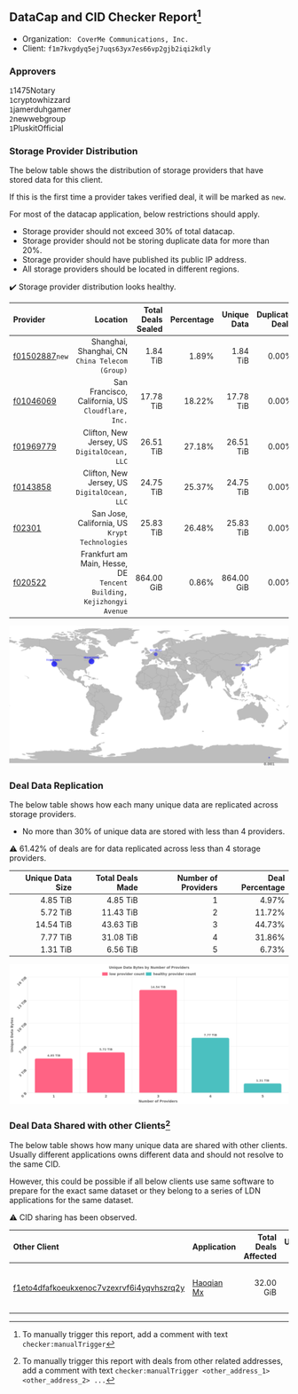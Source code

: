 ## DataCap and CID Checker Report[^1]
 - Organization: ` CoverMe Communications, Inc.`
 - Client: `f1m7kvgdyq5ej7uqs63yx7es66vp2gjb2iqi2kdly`
### Approvers
`1`1475Notary<br/>`1`cryptowhizzard<br/>`1`jamerduhgamer<br/>`2`newwebgroup<br/>`1`PluskitOfficial

### Storage Provider Distribution
The below table shows the distribution of storage providers that have stored data for this client.

If this is the first time a provider takes verified deal, it will be marked as `new`.

For most of the datacap application, below restrictions should apply.
 - Storage provider should not exceed 30% of total datacap.
 - Storage provider should not be storing duplicate data for more than 20%.
 - Storage provider should have published its public IP address.
 - All storage providers should be located in different regions.

✔️ Storage provider distribution looks healthy.

| Provider                                                    |                                                                Location | Total Deals Sealed | Percentage | Unique Data | Duplicate Deals |
| :---------------------------------------------------------- | ----------------------------------------------------------------------: | -----------------: | ---------: | ----------: | --------------: |
| [f01502887](https://filfox.info/en/address/f01502887)`new`  |                      Shanghai, Shanghai, CN<br/>`China Telecom (Group)` |           1.84 TiB |      1.89% |    1.84 TiB |           0.00% |
| [f01046069](https://filfox.info/en/address/f01046069)       |                    San Francisco, California, US<br/>`Cloudflare, Inc.` |          17.78 TiB |     18.22% |   17.78 TiB |           0.00% |
| [f01969779](https://filfox.info/en/address/f01969779)       |                         Clifton, New Jersey, US<br/>`DigitalOcean, LLC` |          26.51 TiB |     27.18% |   26.51 TiB |           0.00% |
| [f0143858](https://filfox.info/en/address/f0143858)         |                         Clifton, New Jersey, US<br/>`DigitalOcean, LLC` |          24.75 TiB |     25.37% |   24.75 TiB |           0.00% |
| [f02301](https://filfox.info/en/address/f02301)             |                       San Jose, California, US<br/>`Krypt Technologies` |          25.83 TiB |     26.48% |   25.83 TiB |           0.00% |
| [f020522](https://filfox.info/en/address/f020522)           | Frankfurt am Main, Hesse, DE<br/>`Tencent Building, Kejizhongyi Avenue` |         864.00 GiB |      0.86% |  864.00 GiB |           0.00% |

<img src="https://raw.githubusercontent.com/data-preservation-programs/filplus-checker-assets/main/filecoin-project/filecoin-plus-large-datasets/issues/1248/1679289445910.png"/>

### Deal Data Replication
The below table shows how each many unique data are replicated across storage providers.

- No more than 30% of unique data are stored with less than 4 providers.

⚠️ 61.42% of deals are for data replicated across less than 4 storage providers.

| Unique Data Size | Total Deals Made | Number of Providers | Deal Percentage |
| ---------------: | ---------------: | ------------------: | --------------: |
|         4.85 TiB |         4.85 TiB |                   1 |           4.97% |
|         5.72 TiB |        11.43 TiB |                   2 |          11.72% |
|        14.54 TiB |        43.63 TiB |                   3 |          44.73% |
|         7.77 TiB |        31.08 TiB |                   4 |          31.86% |
|         1.31 TiB |         6.56 TiB |                   5 |           6.73% |

<img src="https://raw.githubusercontent.com/data-preservation-programs/filplus-checker-assets/main/filecoin-project/filecoin-plus-large-datasets/issues/1248/1679289446533.png"/>

### Deal Data Shared with other Clients[^3]
The below table shows how many unique data are shared with other clients.
Usually different applications owns different data and should not resolve to the same CID.

However, this could be possible if all below clients use same software to prepare for the exact same dataset or they belong to a series of LDN applications for the same dataset.

⚠️ CID sharing has been observed.

| Other Client                                                                                                          | Application                                                                                | Total Deals Affected | Unique CIDs | Approvers                                                                         |
| :-------------------------------------------------------------------------------------------------------------------- | :----------------------------------------------------------------------------------------- | -------------------: | ----------: | :-------------------------------------------------------------------------------- |
| [f1eto4dfafkoeukxenoc7vzexrvf6i4yqvhszrq2y](https://filfox.info/en/address/f1eto4dfafkoeukxenoc7vzexrvf6i4yqvhszrq2y) | [ Haoqian Mx](https://github.com/filecoin-project/filecoin-plus-large-datasets/issues/308) |            32.00 GiB |           1 | `1`1ane-1<br/>`3`kernelogic<br/>`1`newwebgroup<br/>`3`psh0691<br/>`2`xingjitansuo |

[^1]: To manually trigger this report, add a comment with text `checker:manualTrigger`

[^2]: Deals from those addresses are combined into this report as they are specified with `checker:manualTrigger`

[^3]: To manually trigger this report with deals from other related addresses, add a comment with text `checker:manualTrigger <other_address_1> <other_address_2> ...`
